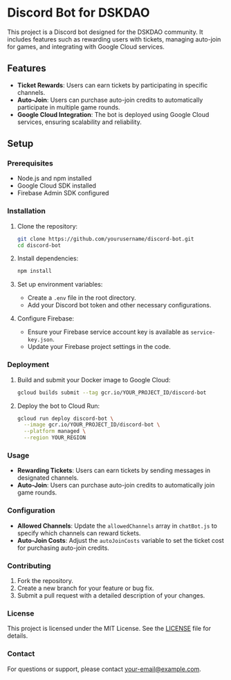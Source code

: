 # Discord Bot for DSKDAO

This project is a Discord bot designed for the DSKDAO community. It includes features such as rewarding users with tickets, managing auto-join for games, and integrating with Google Cloud services.

## Features

- **Ticket Rewards**: Users can earn tickets by participating in specific channels.
- **Auto-Join**: Users can purchase auto-join credits to automatically participate in multiple game rounds.
- **Google Cloud Integration**: The bot is deployed using Google Cloud services, ensuring scalability and reliability.

## Setup

### Prerequisites

- Node.js and npm installed
- Google Cloud SDK installed
- Firebase Admin SDK configured

### Installation

1. Clone the repository:
   ```bash
   git clone https://github.com/yourusername/discord-bot.git
   cd discord-bot
   ```

2. Install dependencies:
   ```bash
   npm install
   ```

3. Set up environment variables:
   - Create a `.env` file in the root directory.
   - Add your Discord bot token and other necessary configurations.

4. Configure Firebase:
   - Ensure your Firebase service account key is available as `service-key.json`.
   - Update your Firebase project settings in the code.

### Deployment

1. Build and submit your Docker image to Google Cloud:
   ```bash
   gcloud builds submit --tag gcr.io/YOUR_PROJECT_ID/discord-bot
   ```

2. Deploy the bot to Cloud Run:
   ```bash
   gcloud run deploy discord-bot \
     --image gcr.io/YOUR_PROJECT_ID/discord-bot \
     --platform managed \
     --region YOUR_REGION
   ```

### Usage

- **Rewarding Tickets**: Users can earn tickets by sending messages in designated channels.
- **Auto-Join**: Users can purchase auto-join credits to automatically join game rounds.

### Configuration

- **Allowed Channels**: Update the `allowedChannels` array in `chatBot.js` to specify which channels can reward tickets.
- **Auto-Join Costs**: Adjust the `autoJoinCosts` variable to set the ticket cost for purchasing auto-join credits.

### Contributing

1. Fork the repository.
2. Create a new branch for your feature or bug fix.
3. Submit a pull request with a detailed description of your changes.

### License

This project is licensed under the MIT License. See the [LICENSE](LICENSE) file for details.

### Contact

For questions or support, please contact [your-email@example.com](mailto:your-email@example.com).
